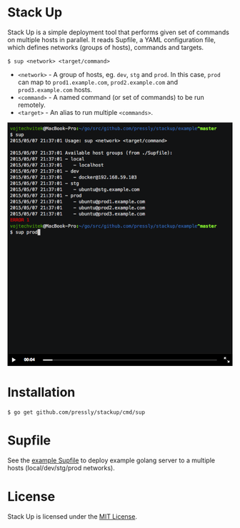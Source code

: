 Stack Up
========

Stack Up is a simple deployment tool that performs given set of commands on multiple hosts in parallel. It reads Supfile, a YAML configuration file, which defines networks (groups of hosts), commands and targets.

    $ sup <network> <target/command>

- `<network>` - A group of hosts, eg. `dev`, `stg` and `prod`. In this case, `prod` can map to `prod1.example.com`, `prod2.example.com` and `prod3.example.com` hosts.
- `<command>` - A named command (or set of commands) to be run remotely.
- `<target>` - An alias to run multiple `<commands>`.

[![Sup](./example/sup.png)](https://asciinema.org/a/19658)

# Installation

    $ go get github.com/pressly/stackup/cmd/sup

# Supfile

See the [example Supfile](./example/Supfile) to deploy example golang server to a multiple hosts (local/dev/stg/prod networks).

# License
Stack Up is licensed under the [MIT License](./LICENSE).
